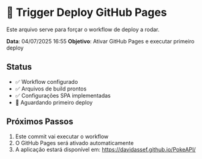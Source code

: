 # 🚀 Trigger Deploy GitHub Pages

Este arquivo serve para forçar o workflow de deploy a rodar.

**Data**: 04/07/2025 16:55
**Objetivo**: Ativar GitHub Pages e executar primeiro deploy

## Status
- ✅ Workflow configurado
- ✅ Arquivos de build prontos
- ✅ Configurações SPA implementadas
- 🔄 Aguardando primeiro deploy

## Próximos Passos
1. Este commit vai executar o workflow
2. O GitHub Pages será ativado automaticamente
3. A aplicação estará disponível em: https://davidassef.github.io/PokeAPI/

